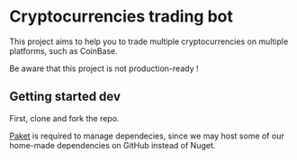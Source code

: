 # Cryptocurrencies trading bot

This project aims to help you to trade multiple cryptocurrencies on multiple platforms, such as CoinBase.

Be aware that this project is not production-ready !

## Getting started dev

First, clone and fork the repo.

[Paket](https://fsprojects.github.io/Paket/index.html) is required to manage dependecies, since we may host some of our home-made dependencies on GitHub instead of Nuget.
